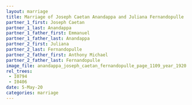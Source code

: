 ```yaml
---
layout: marriage
title: Marriage of Joseph Caetan Anandappa and Juliana Fernandopulle
partner_1_first: Joseph Caetan
partner_1_last: Anandappa
partner_1_father_first: Emmanuel
partner_1_father_last: Anandappa
partner_2_first: Juliana
partner_2_last: Fernandopulle
partner_2_father_first: Anthony Michael
partner_2_father_last: Fernandopulle
image_file: anandappa_joseph_caetan_fernandopulle_page_1109_year_1920
rel_trees:
 - I0794
 - I0406
date: 5-May-20
categories: marriage
---
```


